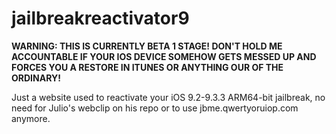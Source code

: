# jailbreakreactivator9

**WARNING: THIS IS CURRENTLY BETA 1 STAGE! DON'T HOLD ME ACCOUNTABLE IF YOUR IOS DEVICE SOMEHOW GETS MESSED UP AND FORCES YOU A RESTORE IN ITUNES OR ANYTHING OUR OF THE ORDINARY!**

Just a website used to reactivate your iOS 9.2-9.3.3 ARM64-bit jailbreak, no need for Julio's webclip on his repo or to use jbme.qwertyoruiop.com anymore.
